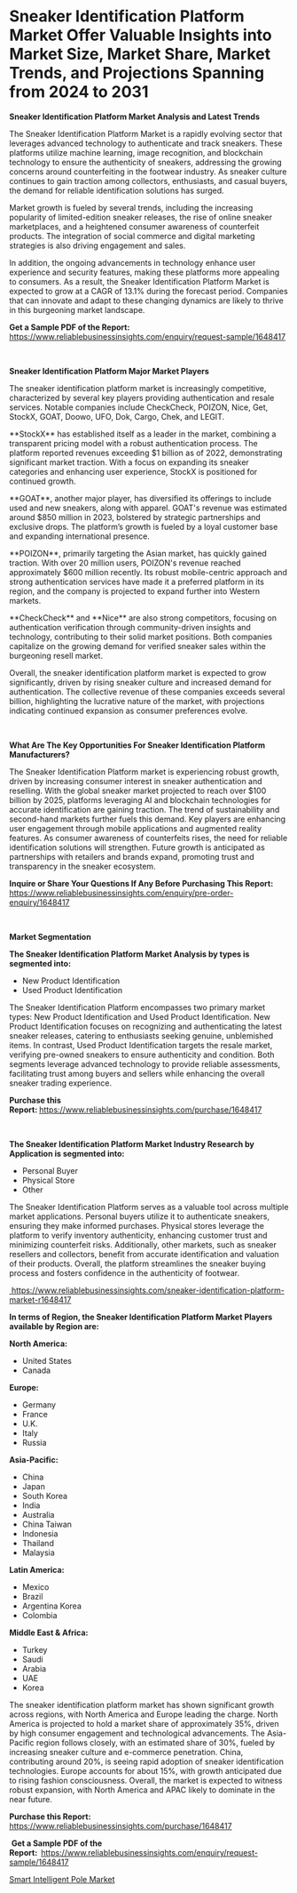 <p><h1>Sneaker Identification Platform Market Offer Valuable Insights into Market Size, Market Share, Market Trends, and Projections Spanning from 2024 to 2031</h1></p><p><strong>Sneaker Identification Platform Market Analysis and Latest Trends</strong></p>
<p><p>The Sneaker Identification Platform Market is a rapidly evolving sector that leverages advanced technology to authenticate and track sneakers. These platforms utilize machine learning, image recognition, and blockchain technology to ensure the authenticity of sneakers, addressing the growing concerns around counterfeiting in the footwear industry. As sneaker culture continues to gain traction among collectors, enthusiasts, and casual buyers, the demand for reliable identification solutions has surged.</p><p>Market growth is fueled by several trends, including the increasing popularity of limited-edition sneaker releases, the rise of online sneaker marketplaces, and a heightened consumer awareness of counterfeit products. The integration of social commerce and digital marketing strategies is also driving engagement and sales.</p><p>In addition, the ongoing advancements in technology enhance user experience and security features, making these platforms more appealing to consumers. As a result, the Sneaker Identification Platform Market is expected to grow at a CAGR of 13.1% during the forecast period. Companies that can innovate and adapt to these changing dynamics are likely to thrive in this burgeoning market landscape.</p></p>
<p><strong>Get a Sample PDF of the Report:&nbsp;</strong> <a href="https://www.reliablebusinessinsights.com/enquiry/request-sample/1648417?utm_campaign=1091&utm_medium=2&utm_source=Github&utm_content=ia&utm_term=29122024&utm_id=sneaker-identification-platform">https://www.reliablebusinessinsights.com/enquiry/request-sample/1648417</a></p>
<p>&nbsp;</p>
<p><strong>Sneaker Identification Platform Major Market Players</strong></p>
<p><p>The sneaker identification platform market is increasingly competitive, characterized by several key players providing authentication and resale services. Notable companies include CheckCheck, POIZON, Nice, Get, StockX, GOAT, Doowo, UFO, Dok, Cargo, Chek, and LEGIT.</p><p>**StockX** has established itself as a leader in the market, combining a transparent pricing model with a robust authentication process. The platform reported revenues exceeding $1 billion as of 2022, demonstrating significant market traction. With a focus on expanding its sneaker categories and enhancing user experience, StockX is positioned for continued growth.</p><p>**GOAT**, another major player, has diversified its offerings to include used and new sneakers, along with apparel. GOAT's revenue was estimated around $850 million in 2023, bolstered by strategic partnerships and exclusive drops. The platform’s growth is fueled by a loyal customer base and expanding international presence.</p><p>**POIZON**, primarily targeting the Asian market, has quickly gained traction. With over 20 million users, POIZON's revenue reached approximately $600 million recently. Its robust mobile-centric approach and strong authentication services have made it a preferred platform in its region, and the company is projected to expand further into Western markets.</p><p>**CheckCheck** and **Nice** are also strong competitors, focusing on authentication verification through community-driven insights and technology, contributing to their solid market positions. Both companies capitalize on the growing demand for verified sneaker sales within the burgeoning resell market.</p><p>Overall, the sneaker identification platform market is expected to grow significantly, driven by rising sneaker culture and increased demand for authentication. The collective revenue of these companies exceeds several billion, highlighting the lucrative nature of the market, with projections indicating continued expansion as consumer preferences evolve.</p></p>
<p>&nbsp;</p>
<p><strong>What Are The Key Opportunities For Sneaker Identification Platform Manufacturers?</strong></p>
<p><p>The Sneaker Identification Platform market is experiencing robust growth, driven by increasing consumer interest in sneaker authentication and reselling. With the global sneaker market projected to reach over $100 billion by 2025, platforms leveraging AI and blockchain technologies for accurate identification are gaining traction. The trend of sustainability and second-hand markets further fuels this demand. Key players are enhancing user engagement through mobile applications and augmented reality features. As consumer awareness of counterfeits rises, the need for reliable identification solutions will strengthen. Future growth is anticipated as partnerships with retailers and brands expand, promoting trust and transparency in the sneaker ecosystem.</p></p>
<p><strong>Inquire or Share Your Questions If Any Before Purchasing This Report:</strong> <a href="https://www.reliablebusinessinsights.com/enquiry/pre-order-enquiry/1648417?utm_campaign=1091&utm_medium=2&utm_source=Github&utm_content=ia&utm_term=29122024&utm_id=sneaker-identification-platform">https://www.reliablebusinessinsights.com/enquiry/pre-order-enquiry/1648417</a></p>
<p>&nbsp;</p>
<p><strong>Market Segmentation</strong></p>
<p><strong>The Sneaker Identification Platform Market Analysis by types is segmented into:</strong></p>
<p><ul><li>New Product Identification</li><li>Used Product Identification</li></ul></p>
<p><p>The Sneaker Identification Platform encompasses two primary market types: New Product Identification and Used Product Identification. New Product Identification focuses on recognizing and authenticating the latest sneaker releases, catering to enthusiasts seeking genuine, unblemished items. In contrast, Used Product Identification targets the resale market, verifying pre-owned sneakers to ensure authenticity and condition. Both segments leverage advanced technology to provide reliable assessments, facilitating trust among buyers and sellers while enhancing the overall sneaker trading experience.</p></p>
<p><strong>Purchase this Report:&nbsp;</strong><a href="https://www.reliablebusinessinsights.com/purchase/1648417?utm_campaign=1091&utm_medium=2&utm_source=Github&utm_content=ia&utm_term=29122024&utm_id=sneaker-identification-platform">https://www.reliablebusinessinsights.com/purchase/1648417</a></p>
<p>&nbsp;</p>
<p><strong>The Sneaker Identification Platform Market Industry Research by Application is segmented into:</strong></p>
<p><ul><li>Personal Buyer</li><li>Physical Store</li><li>Other</li></ul></p>
<p><p>The Sneaker Identification Platform serves as a valuable tool across multiple market applications. Personal buyers utilize it to authenticate sneakers, ensuring they make informed purchases. Physical stores leverage the platform to verify inventory authenticity, enhancing customer trust and minimizing counterfeit risks. Additionally, other markets, such as sneaker resellers and collectors, benefit from accurate identification and valuation of their products. Overall, the platform streamlines the sneaker buying process and fosters confidence in the authenticity of footwear.</p></p>
<p><a href="https://www.reliablebusinessinsights.com/sneaker-identification-platform-market-r1648417?utm_campaign=1091&utm_medium=2&utm_source=Github&utm_content=ia&utm_term=29122024&utm_id=sneaker-identification-platform">&nbsp;https://www.reliablebusinessinsights.com/sneaker-identification-platform-market-r1648417</a></p>
<p><strong>In terms of Region, the Sneaker Identification Platform Market Players available by Region are:</strong></p>
<p>
    <p> <strong> North America: </strong>
        <ul>
            <li>United States</li>
            <li>Canada</li>
        </ul>
        </p> 
    <p> <strong> Europe: </strong>
        <ul>
            <li>Germany</li>
            <li>France</li>
            <li>U.K.</li>
            <li>Italy</li>
            <li>Russia</li>
        </ul>
        </p> 
    <p> <strong> Asia-Pacific: </strong>
        <ul>
            <li>China</li>
            <li>Japan</li>
            <li>South Korea</li>
            <li>India</li>
            <li>Australia</li>
            <li>China Taiwan</li>
            <li>Indonesia</li>
            <li>Thailand</li>
            <li>Malaysia</li>
        </ul>
        </p> 
    <p> <strong> Latin America: </strong>
        <ul>
            <li>Mexico</li>
            <li>Brazil</li>
            <li>Argentina Korea</li>
            <li>Colombia</li>
        </ul>
        </p> 
    <p> <strong> Middle East & Africa: </strong>
        <ul>
            <li>Turkey</li>
            <li>Saudi</li>
            <li>Arabia</li>
            <li>UAE</li>
            <li>Korea</li>
        </ul>
    </p>
    </p>
<p><p>The sneaker identification platform market has shown significant growth across regions, with North America and Europe leading the charge. North America is projected to hold a market share of approximately 35%, driven by high consumer engagement and technological advancements. The Asia-Pacific region follows closely, with an estimated share of 30%, fueled by increasing sneaker culture and e-commerce penetration. China, contributing around 20%, is seeing rapid adoption of sneaker identification technologies. Europe accounts for about 15%, with growth anticipated due to rising fashion consciousness. Overall, the market is expected to witness robust expansion, with North America and APAC likely to dominate in the near future.</p></p>
<p><strong>Purchase this Report: </strong><a href="https://www.reliablebusinessinsights.com/purchase/1648417?utm_campaign=1091&utm_medium=2&utm_source=Github&utm_content=ia&utm_term=29122024&utm_id=sneaker-identification-platform">https://www.reliablebusinessinsights.com/purchase/1648417</a></p>
<p>&nbsp;<strong>Get a Sample PDF of the Report:&nbsp;&nbsp;</strong><a href="https://www.reliablebusinessinsights.com/enquiry/request-sample/1648417?utm_campaign=1091&utm_medium=2&utm_source=Github&utm_content=ia&utm_term=29122024&utm_id=sneaker-identification-platform">https://www.reliablebusinessinsights.com/enquiry/request-sample/1648417</a></p>
<p><strong></strong></p>
<p><p><a href="https://github.com/raffadongraffadong/Market-Research-Report-List-1/blob/main/smart-intelligent-pole-market.md?utm_campaign=1091&utm_medium=2&utm_source=Github&utm_content=ia&utm_term=29122024&utm_id=sneaker-identification-platform">Smart Intelligent Pole Market</a></p></p>